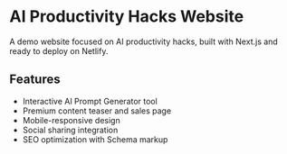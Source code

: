 # AI Productivity Hacks Website

A demo website focused on AI productivity hacks, built with Next.js and ready to deploy on Netlify.

## Features

- Interactive AI Prompt Generator tool
- Premium content teaser and sales page
- Mobile-responsive design
- Social sharing integration
- SEO optimization with Schema markup
